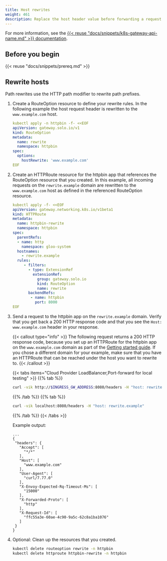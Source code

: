 ```yaml
---
title: Host rewrites
weight: 461
description: Replace the host header value before forwarding a request to a backend service. 
---
```


For more information, see the [{{< reuse "docs/snippets/k8s-gateway-api-name.md" >}} documentation](https://gateway-api.sigs.k8s.io/api-types/httproute/#filters-optional).

## Before you begin

{{< reuse "docs/snippets/prereq.md" >}}

## Rewrite hosts

Path rewrites use the HTTP path modifier to rewrite <!--either an entire path or -->path prefixes. 

1. Create a RouteOption resource to define your rewrite rules. In the following example the host request header is rewritten to the `www.example.com` host. 
   ```yaml
   kubectl apply -n httpbin -f- <<EOF
   apiVersion: gateway.solo.io/v1
   kind: RouteOption
   metadata:
     name: rewrite
     namespace: httpbin
   spec:
     options:
       hostRewrite: 'www.example.com'
   EOF
   ```

2. Create an HTTPRoute resource for the httpbin app that references the RouteOption resource that you created. In this example, all incoming requests on the `rewrite.example` domain are rewritten to the `www.example.com` host as defined in the referenced RouteOption resource.
   ```yaml
   kubectl apply -f- <<EOF
   apiVersion: gateway.networking.k8s.io/v1beta1
   kind: HTTPRoute
   metadata:
     name: httpbin-rewrite
     namespace: httpbin
   spec:
     parentRefs:
     - name: http
       namespace: gloo-system
     hostnames:
       - rewrite.example
     rules:
        - filters:
          - type: ExtensionRef
            extensionRef:
              group: gateway.solo.io
              kind: RouteOption
              name: rewrite
          backendRefs:
           - name: httpbin
             port: 8000
   EOF
   ```

3. Send a request to the httpbin app on the `rewrite.example` domain. Verify that you get back a 200 HTTP response code and that you see the `Host: www.example.com` header in your response. 

   {{< callout type="info" >}}
   The following request returns a 200 HTTP response code, because you set up an HTTPRoute for the httpbin app on the `www.example.com` domain as part of the [Getting started guide](/quickstart/). If you chose a different domain for your example, make sure that you have an HTTPRoute that can be reached under the host you want to rewrite to. 
   {{< /callout >}}
   
   {{< tabs items="Cloud Provider LoadBalancer,Port-forward for local testing" >}}
   {{% tab %}}
   ```sh
   curl -vik http://$INGRESS_GW_ADDRESS:8080/headers -H "host: rewrite.example:8080"
   ```
   {{% /tab %}}
   {{% tab %}}
   ```sh
   curl -vik localhost:8080/headers -H "host: rewrite.example"
   ```
   {{% /tab %}}
   {{< /tabs >}}
   
   Example output: 
   ```
   ...
   {
    "headers": {
      "Accept": [
        "*/*"
      ],
      "Host": [
        "www.example.com"
      ],
      "User-Agent": [
        "curl/7.77.0"
      ],
      "X-Envoy-Expected-Rq-Timeout-Ms": [
        "15000"
      ],
      "X-Forwarded-Proto": [
        "http"
      ],
      "X-Request-Id": [
        "ffc55a3e-60ae-4c90-9a5c-62c8a1ba1076"
      ]
    }
   }
   ```

4. Optional: Clean up the resources that you created. 
   ```sh
   kubectl delete routeoption rewrite -n httpbin
   kubectl delete httproute httpbin-rewrite -n httpbin
   ```
